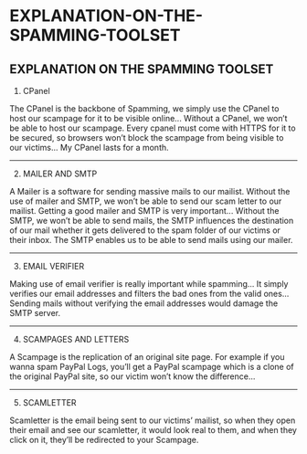 # EXPLANATION-ON-THE-SPAMMING-TOOLSET
EXPLANATION ON THE SPAMMING TOOLSET
--------------------
1. CPanel

The CPanel is the backbone of Spamming, we simply use the CPanel to host our scampage for it to be visible online...
Without a CPanel, we won’t be able to host our scampage. 
Every cpanel must come with HTTPS for it to be secured, so browsers won’t block the scampage from being visible to our victims... 
My CPanel lasts for a month.

--------------------
2. MAILER AND SMTP

A Mailer is a software for sending massive mails to our mailist. Without the use of mailer and SMTP, we won’t be able to send our scam letter to our mailist. Getting a good mailer and SMTP is very important... 
Without the SMTP, we won’t be able to send mails, the SMTP influences the destination of our mail whether it gets delivered to the spam folder of our victims or their inbox. 
The SMTP enables us to be able to send mails using our mailer.

--------------------
3. EMAIL VERIFIER

Making use of email verifier is really important while spamming...
It simply verifies our email addresses and filters the bad ones from the valid ones... 
Sending mails without verifying the email addresses would damage the SMTP server.

--------------------
4. SCAMPAGES AND LETTERS

A Scampage is the replication of an original site page. For example if you wanna spam PayPal Logs, you’ll get a PayPal scampage which is a clone of the original PayPal site, so our victim won’t know the difference...

--------------------
5. SCAMLETTER 

Scamletter is the email being sent to our victims’ mailist, so when they open their email and see our scamletter, it would look real to them, and when they click on it, they’ll be redirected to your Scampage.
